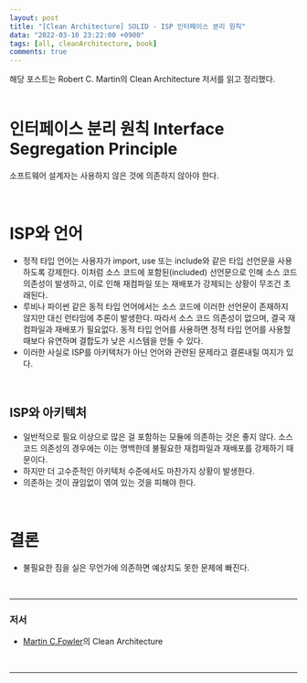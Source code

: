 ```yaml
---
layout: post
title: "[Clean Architecture] SOLID - ISP 인터페이스 분리 원칙"
data: "2022-03-10 23:22:00 +0900"
tags: [all, cleanArchitecture, book]
comments: true
---
```


해당 포스트는 Robert C. Martin의 Clean Architecture 저서를 읽고 정리했다.
<br>
<br>

# 인터페이스 분리 원칙 Interface Segregation Principle

소프트웨어 설계자는 사용하지 않은 것에 의존하지 않아야 한다.

<br>

# ISP와 언어

- 정적 타입 언어는 사용자가 import, use 또는 include와 같은 타입 선언문을 사용하도록 강제한다. 이처럼 소스 코드에 포함된(included) 선언문으로 인해 소스 코드 의존성이 발생하고, 이로 인해 재컴파일 또는 재배포가 강제되는 상황이 무조건 초래된다.
- 루비나 파이썬 같은 동적 타입 언어에서는 소스 코드에 이러한 선언문이 존재하지 않지만 대신 런타임에 추론이 발생한다. 따라서 소스 코드 의존성이 없으며, 결국 재컴파일과 재배포가 필요없다. 동적 타입 언어를 사용하면 정적 타입 언어를 사용할 때보다 유연하며 결합도가 낮은 시스템을 만들 수 있다.
- 이러한 사실로 ISP를 아키텍처가 아닌 언어와 관련된 문제라고 결론내릴 여지가 있다.

<br>

## ISP와 아키텍처

- 일반적으로 필요 이상으로 많은 걸 포함하는 모듈에 의존하는 것은 좋지 않다. 소스 코드 의존성의 경우에는 이는 명백한데 불필요한 재컴파일과 재배포를 강제하기 때문이다.
- 하지만 더 고수준적인 아키텍처 수준에서도 마찬가지 상황이 발생한다.
- 의존하는 것이 끊임없이 엮여 있는 것을 피해야 한다.

<br>

# 결론

- 불필요한 짐을 실은 무언가에 의존하면 예상치도 못한 문제에 빠진다.

<br>

---

### 저서

- <a href="https://martinfowler.com" target="_blank">Martin C.Fowler</a>의 Clean Architecture

<br>

---

